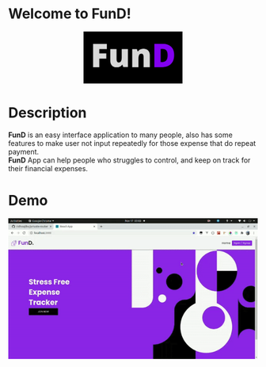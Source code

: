 # Welcome to FunD!
<p  align="center"><img  src="./src/assets/img/logo/logo.png"  width="200"></p>

# Description
**FunD** is an easy interface application to many people, also has some features to make user not input repeatedly for those expense that do repeat payment. <br>
**FunD** App can help people who struggles to control, and keep on track for their financial expenses.


# Demo
<p  align="center"><img  src="./src/assets/img/demo/FE-DEMO.gif"  width="600"></p>